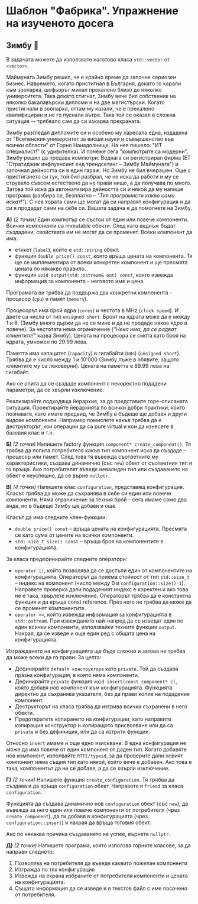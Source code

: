 # Шаблон "Фабрика". Упражнение на изученото досега

## Зимбу :monkey:

В задачата можете да използвате наготово класа `std::vector` от `<vector>`.

Маймуната Зимбу решил, че е крайно време да започне сериозен бизнес. Навремето, когато пристигнал в България, докато го карали към зоопарка, шофьорът минал прекалено близо до няколко университета. Така докато стигнат, Зимбу вече бил собственик на няколко бакалавърски дипломи и на две магистърски. Когато пристигнали в зоопарка, оттам му казали, че е прекалено квалифициран и не го пуснали вътре. Така той се оказал в сложна ситуация -- трябвало сам да си изкарва прехраната.

Зимбу разгледал дипломите си и особено му харесала една, издадена от "Вселенския университет за висши науки и съвършенство във всички области" от Горно Нанадолнище. На нея пишело: "ИТ специалист!" (с удивителна). И понеже сега "компютрите са модерни", Зимбу решил да продава компютри. Веднага си регистрирал фирма (ЕТ "Стратиджик инфлуенсинг енд трендсетинг – Зимбу Маймуната") и започнал дейността си в един гараж. Но Зимбу не бил вчерашен. Още с пристигането си тук, той бил разбрал, че не иска да работи и му се струвало съвсем естествено да не прави нищо, а да получава по много. Затова той иска да автоматизира дейността си и някой да му напише програма (разбира се, безплатно – *"Тия програмисти какво само искат!"*). С нея хората сами ще могат да си направят конфигурация и да си я продадат сами на себе си. Вашата задача е да помогнете на Зимбу.



**А)** *(2 точки)* Един компютър се състои от един или повече компоненти. Всички компоненти са immutable обекти. След като веднъж бъдат създадени, свойствата им не могат да се променят. Всеки компонент да има:
 - етикет (`label`), който е `std::string` обект.
 - функция `double price() const`, която връща цената на компонента. Тя ще се имплементира от всеки конкретен компонент и ще пресмята цената по някакво правило.
 - функция `void output(std::ostream& out) const`, която извежда информация за компонента – неговото име и цена.


Програмата ви трябва да поддържа два конкретни компонента – процесор (`cpu`) и памет (`memory`).

Процесорът има брой ядра (`cores`) и честота в MHz (`clock speed`). И двете са числа от тип `unsigned short`. Броят на ядрата може да е между 1 и 8. (Зимбу много държи да не се мине и да не продаде някое ядро в повече). За честотата няма ограничение (*"Нека има, да се радват клиентите!"* казва Зимбу). Цената на процесора се смята като броя на ядрата, умножен по 29.99 лева.

Паметта има капацитет (`capacity`) в гигабайти (`GBs`) (`unsigned short`). Трябва да е число между 1 и 10'000 (Зимбу лъже в обявите, защото клиентите му са лековерни). Цената на паметта е 89.99 лева на гигабайт.

Ако се опита да се създаде компонент с некоректно подадени параметри, да се хвърли изключение.

Реализирайте подходяща йерархия, за да представите горе-описаната ситуация. Проектирайте йерархията по всички добри практики, които познавате, като имате предвид, че Зимбу в бъдеще ще добавя и други видове компоненти. Например помислете какъв трябва да е деструкторът, кои операции да са pure virtual и кои да изнесете в базовия клас и т.н.



**Б)** *(2 точки)* Напишете factory функция `component* create_component()`. Тя трябва да попита потребителя какъв тип компонент иска да създаде – процесор или памет. След това тя въвежда съответните му характеристики, създава динамично (със `new`) обект от съответния тип и го връща. Ако потребителят въведе невалиден тип или създаването на обект е неуспешно, да се върне `nullptr`.



**В)** *(4 точки)* Напишете клас `configuration`, представящ конфигурация. Класът трябва да може да съхранява в себе си един или повече компоненти. Няма ограничение за техния брой – сега имаме само два вида, но в бъдеще Зимбу ще добави и още.

Класът да има следните член-функции:
- `double price() const` – връща цената на конфигурацията. Пресмята се като сума от цените на всички компоненти.
- `std::size_t size() const` – връща броя на компонентите в конфигурацията.


За класа предефинирайте следните оператори:
 - `operator []`, който позволява да се достъпи един от компонентите на конфигурацията. Операторът да приема стойност от тип `std::size_t` – индекс на компонент (число между 0 и `configuration::size()-1`). Направете проверка дали подаденият индекс е коректен и ако това не е така, хвърлете изключение. Операторът трябва да е константна функция и да връща const reference. През него не трябва да може да се променят компонентите.
 - `operator <<`, който извежда информация за конфигурацията в `std::ostream`. При извеждането най-напред да се изведат един по един всички компоненти, използвайки техните функции `output`. Накрая, да се изведе и още един ред с общата цена на конфигурацията.
	

Изграждането на конфигурацията ще бъде сложно и затова не трябва да може всеки да го прави. За целта:
 - Дефинирайте `default конструктора` като `private`. Той да създава празна конфигурация, в която няма компоненти.
 - Дефинирайте `private` функция `void insert(const component* c)`, която добавя нов компонент към конфигурацията. Функцията директно да съхранява указателя, без да прави копие на подадения компонент.
 - Деструкторът на класа трябва да изтрива всички съхранени в него обекти.
 - Предотвратете копирането на конфигурации, като направите копиращия конструктор и копиращото присвояване или да са `private` и без дефиниция, или да са изтрити функции.


Относно `insert` имаме и още едно изискване. В една конфигурация не може да има повече от един компонент от даден тип. Когато добавяте нов компонент, изполвайте `RTTI/typeid`, за да проверите дали новият компонент няма същия тип като някой, който вече е добавен. Ако това е така, компонентът да не се добавя, а да се хвърли изключение.


**Г)** *(2 точки)* Напишете функция `create_configuration`. Тя трябва да създава и да връща `configuration` обект. Направете я `friend` за класа `configuration`.

Функцията да създава динамично нов `configuration` обект (със `new`), да въвежда за него един или повече компоненти от потребителя (чрез `create_component`), да ги добавя в конфигурацията (чрез `configuration::insert`) и накрая да връща готовия обект.

Ако по някаква причина създаването не успее, върнете `nullptr`.


**Д)** *(2 точки)* Напишете програма, която използва горните класове, за да направи следното:
 1. Позволява на потребителя да въведе каквито пожелае компоненти
 2. Изгражда по тях конфигурация
 3. Извежда на екрана избраните от потребителя компоненти и цената на конфигурацията.
 4. Същата информация да се изведе и в текстов файл с име посочено от потребителя.